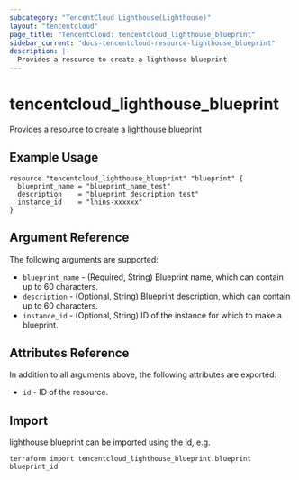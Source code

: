 ```yaml
---
subcategory: "TencentCloud Lighthouse(Lighthouse)"
layout: "tencentcloud"
page_title: "TencentCloud: tencentcloud_lighthouse_blueprint"
sidebar_current: "docs-tencentcloud-resource-lighthouse_blueprint"
description: |-
  Provides a resource to create a lighthouse blueprint
---
```


# tencentcloud_lighthouse_blueprint

Provides a resource to create a lighthouse blueprint

## Example Usage

```hcl
resource "tencentcloud_lighthouse_blueprint" "blueprint" {
  blueprint_name = "blueprint_name_test"
  description    = "blueprint_description_test"
  instance_id    = "lhins-xxxxxx"
}
```

## Argument Reference

The following arguments are supported:

* `blueprint_name` - (Required, String) Blueprint name, which can contain up to 60 characters.
* `description` - (Optional, String) Blueprint description, which can contain up to 60 characters.
* `instance_id` - (Optional, String) ID of the instance for which to make a blueprint.

## Attributes Reference

In addition to all arguments above, the following attributes are exported:

* `id` - ID of the resource.




## Import

lighthouse blueprint can be imported using the id, e.g.

```
terraform import tencentcloud_lighthouse_blueprint.blueprint blueprint_id
```

